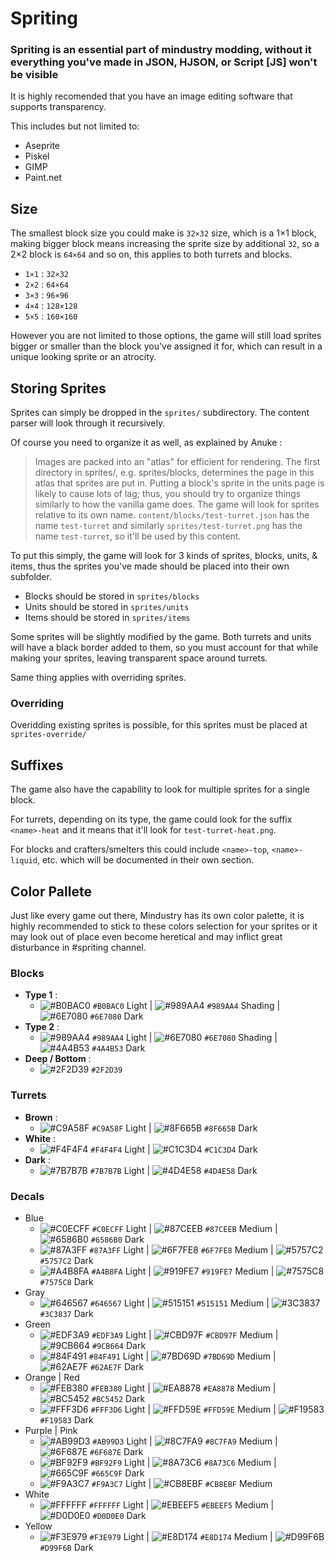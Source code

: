 # Spriting

### Spriting is an essential part of mindustry modding, without it everything you've made in JSON, HJSON, or Script [JS] won't be visible
It is highly recomended that you have an image editing software that supports transparency.

This includes but not limited to: 
  - Aseprite 
  - Piskel
  - GIMP
  - Paint.net

## Size
The smallest block size you could make is `32×32` size, which is a 1×1 block, making bigger block means increasing the sprite size by additional `32`, so a 2×2 block is `64×64` and so on, this applies to both turrets and blocks.
- `1×1` : `32×32`
- `2×2` : `64×64`
- `3×3` : `96×96`
- `4×4` : `128×128`
- `5×5` : `160×160`

However you are not limited to those options, the game will still load sprites bigger or smaller than the block you've assigned it for, which can result in a unique looking sprite or an atrocity.

## Storing Sprites
Sprites can simply be dropped in the `sprites/` subdirectory. The content parser will look through it recursively. 

Of course you need to organize it as well, as explained by Anuke :
> Images are packed into an "atlas" for efficient for rendering. The first directory in sprites/, e.g. sprites/blocks, determines the page in this atlas that sprites are put in. Putting a block's sprite in the units page is likely to cause lots of lag; thus, you should try to organize things similarly to how the vanilla game does.
The game will look for sprites relative to its own name. `content/blocks/test-turret.json` has the name `test-turret` and similarly `sprites/test-turret.png` has the name `test-turret`, so it'll be used by this content.

To put this simply, the game will look for 3 kinds of sprites, blocks, units, & items, thus the sprites you've made should be placed into their own subfolder.
- Blocks should be stored in `sprites/blocks`
- Units should be stored in `sprites/units`
- Items should be stored in `sprites/items`

Some sprites will be slightly modified by the game. Both turrets and units will have a black border added to them, so you must account for that while making your sprites, leaving transparent space around turrets.

Same thing applies with overriding sprites.

### Overriding

Overidding existing sprites is possible, for this sprites must be placed at `sprites-override/`

## Suffixes
The game also have the capability to look for multiple sprites for a single block.

For turrets, depending on its type, the game could look for the suffix `<name>-heat` and it means that it'll look for `test-turret-heat.png`.

For blocks and crafters/smelters this could include `<name>-top`, `<name>-liquid`, etc. which will be documented in their own section.

## Color Pallete

Just like every game out there, Mindustry has its own color palette, it is highly recommended to stick to these colors selection for your sprites or it may look out of place even become heretical and may inflict great disturbance in #spriting channel.

### Blocks
- **Type 1** : 
  - ![#B0BAC0](https://via.placeholder.com/15/B0BAC0/000000?text=+) `#B0BAC0` Light | ![#989AA4](https://via.placeholder.com/15/989AA4/000000?text=+) `#989AA4` Shading | ![#6E7080](https://via.placeholder.com/15/6E7080/000000?text=+) `#6E7080` Dark
- **Type 2** : 
  - ![#989AA4](https://via.placeholder.com/15/989AA4/000000?text=+) `#989AA4` Light | ![#6E7080](https://via.placeholder.com/15/6E7080/000000?text=+) `#6E7080` Shading | ![#4A4B53](https://via.placeholder.com/15/4A4B53/000000?text=+) `#4A4B53` Dark
- **Deep / Bottom** : 
  - ![#2F2D39](https://via.placeholder.com/15/2F2D39/000000?text=+) `#2F2D39`
  
### Turrets
- **Brown** : 
  - ![#C9A58F](https://via.placeholder.com/15/C9A58F/000000?text=+) `#C9A58F` Light | ![#8F665B](https://via.placeholder.com/15/8F665B/000000?text=+) `#8F665B` Dark
- **White** : 
  - ![#F4F4F4](https://via.placeholder.com/15/F4F4F4/000000?text=+) `#F4F4F4` Light | ![#C1C3D4](https://via.placeholder.com/15/C1C3D4/000000?text=+) `#C1C3D4` Dark
- **Dark**  : 
  - ![#7B7B7B](https://via.placeholder.com/15/7B7B7B/000000?text=+) `#7B7B7B` Light | ![#4D4E58](https://via.placeholder.com/15/4D4E58/000000?text=+) `#4D4E58` Dark
 
### Decals
- Blue
  - ![#C0ECFF](https://via.placeholder.com/15/C0ECFF/000000?text=+) `#C0ECFF` Light | ![#87CEEB](https://via.placeholder.com/15/87CEEB/000000?text=+) `#87CEEB` Medium | 
 ![#6586B0](https://via.placeholder.com/15/6586B0/000000?text=+) `#6586B0` Dark
  - ![#87A3FF](https://via.placeholder.com/15/87A3FF/000000?text=+) `#87A3FF` Light | ![#6F7FE8](https://via.placeholder.com/15/6F7FE8/000000?text=+) `#6F7FE8` Medium | 
 ![#5757C2](https://via.placeholder.com/15/5757C2/000000?text=+) `#5757C2` Dark
  - ![#A4B8FA](https://via.placeholder.com/15/A4B8FA/000000?text=+) `#A4B8FA` Light | ![#919FE7](https://via.placeholder.com/15/919FE7/000000?text=+) `#919FE7` Medium | ![#7575C8](https://via.placeholder.com/15/7575C8/000000?text=+) `#7575C8` Dark
- Gray
  - ![#646567](https://via.placeholder.com/15/646567/000000?text=+) `#646567` Light | ![#515151](https://via.placeholder.com/15/515151/000000?text=+) `#515151` Medium | 
 ![#3C3837](https://via.placeholder.com/15/3C3837/000000?text=+) `#3C3837` Dark
- Green
  - ![#EDF3A9](https://via.placeholder.com/15/EDF3A9/000000?text=+) `#EDF3A9` Light | ![#CBD97F](https://via.placeholder.com/15/CBD97F/000000?text=+) `#CBD97F` Medium | 
 ![#9CB664](https://via.placeholder.com/15/9CB664/000000?text=+) `#9CB664` Dark
  - ![#84F491](https://via.placeholder.com/15/84F491/000000?text=+) `#84F491` Light | ![#7BD69D](https://via.placeholder.com/15/7BD69D/000000?text=+) `#7BD69D` Medium | 
 ![#62AE7F](https://via.placeholder.com/15/62AE7F/000000?text=+) `#62AE7F` Dark
- Orange | Red
  - ![#FEB380](https://via.placeholder.com/15/FEB380/000000?text=+) `#FEB380` Light | ![#EA8878](https://via.placeholder.com/15/EA8878/000000?text=+) `#EA8878` Medium | 
 ![#BC5452](https://via.placeholder.com/15/BC5452/000000?text=+) `#BC5452` Dark
  - ![#FFF3D6](https://via.placeholder.com/15/FFF3D6/000000?text=+) `#FFF3D6` Light | ![#FFD59E](https://via.placeholder.com/15/FFD59E/000000?text=+) `#FFD59E` Medium | 
 ![#F19583](https://via.placeholder.com/15/F19583/000000?text=+) `#F19583` Dark
- Purple | Pink
  - ![#AB99D3](https://via.placeholder.com/15/AB99D3/000000?text=+) `#AB99D3` Light | ![#8C7FA9](https://via.placeholder.com/15/8C7FA9/000000?text=+) `#8C7FA9` Medium | 
 ![#6F687E](https://via.placeholder.com/15/6F687E/000000?text=+) `#6F687E` Dark 
  - ![#BF92F9](https://via.placeholder.com/15/BF92F9/000000?text=+) `#BF92F9` Light | ![#8A73C6](https://via.placeholder.com/15/8A73C6/000000?text=+) `#8A73C6` Medium | 
 ![#665C9F](https://via.placeholder.com/15/665C9F/000000?text=+) `#665C9F` Dark
  - ![#F9A3C7](https://via.placeholder.com/15/F9A3C7/000000?text=+) `#F9A3C7` Light | ![#CB8EBF](https://via.placeholder.com/15/CB8EBF/000000?text=+) `#CB8EBF` Medium
- White
  - ![#FFFFFF](https://via.placeholder.com/15/FFFFFF/000000?text=+) `#FFFFFF` Light | ![#EBEEF5](https://via.placeholder.com/15/EBEEF5/000000?text=+) `#EBEEF5` Medium | 
 ![#D0D0E0](https://via.placeholder.com/15/D0D0E0/000000?text=+) `#D0D0E0` Dark
- Yellow
  - ![#F3E979](https://via.placeholder.com/15/F3E979/000000?text=+) `#F3E979` Light | ![#E8D174](https://via.placeholder.com/15/E8D174/000000?text=+) `#E8D174` Medium | 
 ![#D99F6B](https://via.placeholder.com/15/D99F6B/000000?text=+) `#D99F6B` Dark
